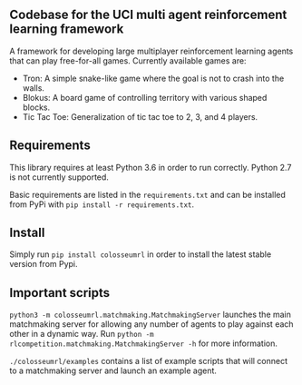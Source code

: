 ## Codebase for the UCI multi agent reinforcement learning framework

A framework for developing large multiplayer reinforcement learning agents that can play free-for-all games. Currently available games are:

- Tron: A simple snake-like game where the goal is not to crash into the walls.
- Blokus: A board game of controlling territory with various shaped blocks.
- Tic Tac Toe: Generalization of tic tac toe to 2, 3, and 4 players.


## Requirements
This library requires at least Python 3.6 in order to run correctly.
Python 2.7 is not currently supported.


Basic requirements are listed in the `requirements.txt` and can be installed from PyPi with
`pip install -r requirements.txt`.

## Install
Simply run `pip install colosseumrl` in order to install the latest stable version from Pypi.

## Important scripts
`python3 -m colosseumrl.matchmaking.MatchmakingServer` launches the main matchmaking
server for allowing any number of agents to play against each other in a dynamic
way. Run `python -m rlcompetition.matchmaking.MatchmakingServer -h` for
more information. 

`./colosseumrl/examples` contains a list of example scripts that will connect
to a matchmaking server and launch an example agent.
